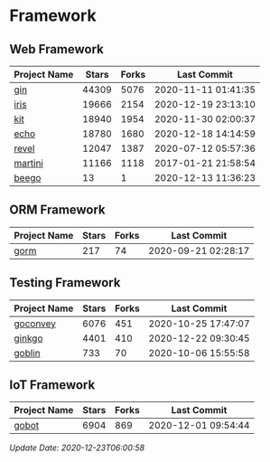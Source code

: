 # Framework

## Web Framework
| Project Name | Stars | Forks | Last Commit |
| ------------ | ----- | ----- | ----------- |
| [gin](https://github.com/gin-gonic/gin) | 44309 | 5076 | 2020-11-11 01:41:35 |
| [iris](https://github.com/kataras/iris) | 19666 | 2154 | 2020-12-19 23:13:10 |
| [kit](https://github.com/go-kit/kit) | 18940 | 1954 | 2020-11-30 02:00:37 |
| [echo](https://github.com/labstack/echo) | 18780 | 1680 | 2020-12-18 14:14:59 |
| [revel](https://github.com/revel/revel) | 12047 | 1387 | 2020-07-12 05:57:36 |
| [martini](https://github.com/go-martini/martini) | 11166 | 1118 | 2017-01-21 21:58:54 |
| [beego](https://github.com/astaxie/beego) | 13 | 1 | 2020-12-13 11:36:23 |

## ORM Framework
| Project Name | Stars | Forks | Last Commit |
| ------------ | ----- | ----- | ----------- |
| [gorm](https://github.com/jinzhu/gorm) | 217 | 74 | 2020-09-21 02:28:17 |

## Testing Framework
| Project Name | Stars | Forks | Last Commit |
| ------------ | ----- | ----- | ----------- |
| [goconvey](https://github.com/smartystreets/goconvey) | 6076 | 451 | 2020-10-25 17:47:07 |
| [ginkgo](https://github.com/onsi/ginkgo) | 4401 | 410 | 2020-12-22 09:30:45 |
| [goblin](https://github.com/franela/goblin) | 733 | 70 | 2020-10-06 15:55:58 |

## IoT Framework
| Project Name | Stars | Forks | Last Commit |
| ------------ | ----- | ----- | ----------- |
| [gobot](https://github.com/hybridgroup/gobot) | 6904 | 869 | 2020-12-01 09:54:44 |

*Update Date: 2020-12-23T06:00:58*